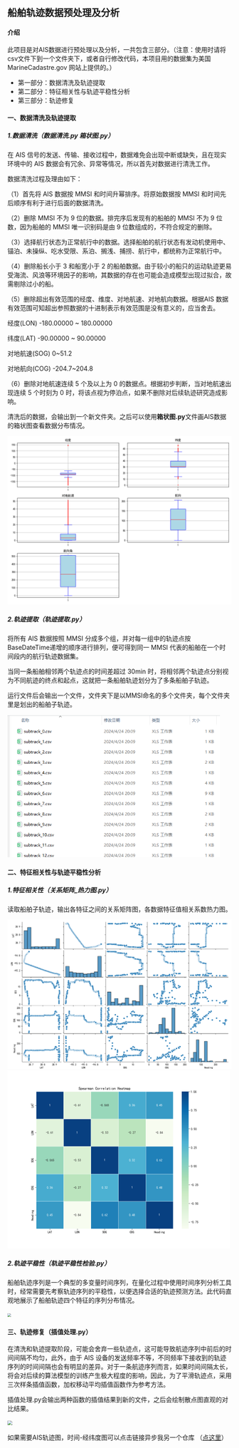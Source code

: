 ## 船舶轨迹数据预处理及分析

#### 介绍

此项目是对AIS数据进行预处理以及分析，一共包含三部分。（注意：使用时请将csv文件下到一个文件夹下，或者自行修改代码，本项目用的数据集为美国 MarineCadastre.gov 网站上提供的。）

- 第一部分：数据清洗及轨迹提取
- 第二部分：特征相关性与轨迹平稳性分析
- 第三部分：轨迹修复

#### 一、数据清洗及轨迹提取

##### 1.数据清洗（数据清洗.py 箱状图.py）

在 AIS 信号的发送、传输、接收过程中，数据难免会出现中断或缺失，且在现实环境中的 AIS 数据会有冗余、异常等情况，所以首先对数据进行清洗工作。

数据清洗过程及理由如下：

（1）首先将 AIS 数据按 MMSI 和时间升幂排序。将原始数据按 MMSI 和时间先后顺序有利于进行后面的数据清洗。

（2）删除 MMSI 不为 9 位的数据。排完序后发现有的船舶的 MMSI 不为 9 位数，因为船舶的 MMSI 唯一识别码是由 9 位数组成的，不符合规定的删除。

（3）选择航行状态为正常航行中的数据。选择船舶的航行状态有发动机使用中、锚泊、未操纵、吃水受限、系泊、搁浅、捕捞、航行中，都统称为正常航行中。

（4）删除船长小于 3 和船宽小于 2 的船舶数据。由于较小的船只的运动轨迹更易受海流、风浪等环境因子的影响，其数据的存在也可能会造成模型出现过拟合，故需剔除过小的船。

（5）删除超出有效范围的经度、维度、对地航速、对地航向数据。根据AIS 数据有效范围可知超出参照数据的十进制表示有效范围是没有意义的，应当舍去。

经度(LON) -180.00000 ~ 180.00000

纬度(LAT) -90.00000 ~ 90.00000

对地航速(SOG) 0~51.2

对地航向(COG) -204.7~204.8

（6）删除对地航速连续 5 个及以上为 0 的数据点。根据初步判断，当对地航速出现连续 5 个时刻为 0 时，将该点视为停泊点，如果不删除对后续轨迹研究造成影响。

清洗后的数据，会输出到一个新文件夹。之后可以使用**箱状图.py**文件画AIS数据的箱状图查看数据分布情况。

<img src="README图片\箱状图.png" style="zoom: 50%;" />

##### 2.轨迹提取（轨迹提取.py）

将所有 AIS 数据按照 MMSI 分成多个组，并对每一组中的轨迹点按 BaseDateTime递增的顺序进行排列，便可得到同一 MMSI 代表的船舶在一个时间段内的航行轨迹数据集。

当同一条船舶相邻两个轨迹点的时间差超过 30min 时，将相邻两个轨迹点分别视为不同航迹的终点和起点，这就把一条船舶轨迹划分为了多条船舶子轨迹。

运行文件后会输出一个文件，文件夹下是以MMSI命名的多个文件夹，每个文件夹里是划出的船舶子轨迹。



<img src="README图片\船舶子轨迹.png" style="zoom:75%;" />

#### 二、特征相关性与轨迹平稳性分析

##### 1.特征相关性（关系矩阵_热力图.py）

读取船舶子轨迹，输出各特征之间的关系矩阵图，各数据特征值相关系数热力图。

<img src="README图片\关系矩阵图.png" style="zoom: 50%;" />

<img src="README图片\热力图.png" style="zoom:50%;" />

##### 2.轨迹平稳性（轨迹平稳性检验.py）

船舶轨迹序列是一个典型的多变量时间序列，在量化过程中使用时间序列分析工具时，经常需要先考察轨迹序列的平稳性，以便选择合适的轨迹预测方法。此代码直观地展示了船舶轨迹四个特征的序列分布情况。

<img src="D:\AA_work\周四课项目\README图片\序列分布情况.png" style="zoom: 50%;" />

#### 三、轨迹修复（插值处理.py）

在清洗和轨迹提取阶段，可能会舍弃一些轨迹点，这可能导致航迹序列中前后的时间间隔不均匀，此外，由于 AIS 设备的发送频率不等，不同频率下接收到的轨迹序列的时间间隔也会有明显的差异。对于一条航迹序列而言，如果时间间隔太长，将会对后续的算法模型的训练产生极大程度的影响，因此，为了平滑轨迹点，采用三次样条插值函数，加权移动平均插值函数作为参考方法。

插值处理.py会输出两种函数的插值结果到新的文件，之后会绘制散点图直观的对比结果。

<img src="D:\AA_work\周四课项目\README图片\插值结果.png" style="zoom: 67%;" />

如果需要AIS轨迹图，时间-经纬度图可以点击链接异步我另一个仓库 （[点这里](https://github.com/axyqdm/Track-visualization)）